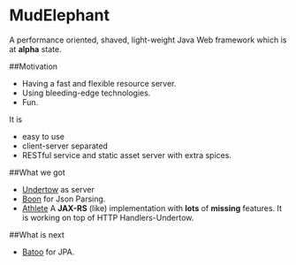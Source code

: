 # MudElephant

A performance oriented, shaved, light-weight Java Web framework which is at **alpha** state.

##Motivation
* Having a fast and flexible resource server.
* Using bleeding-edge technologies.
* Fun.

It is

* easy to use
* client-server separated
* RESTful service and static asset server with extra spices.

##What we got
* [Undertow](https://github.com/undertow-io/undertow) as server
* [Boon](https://github.com/boonproject/boon) for Json Parsing.
* [Athlete](./athlete/README.md) A **JAX-RS** (like) implementation with **lots** of **missing** features. It is working on top of HTTP Handlers-Undertow.

##What is next
* [Batoo](https://github.com/BatooOrg/BatooJPA) for JPA.


